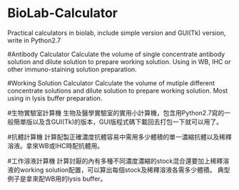 # BioLab-Calculator
Practical calculators in biolab, include simple version and GUI(Tk) version, write in Python2.7

#Antibody Calculator
Calculate the volume of single concentrate antibody solution and dilute solution to prepare working solution.
Using in WB, IHC or other immuno-staining solution preparation.

#Working Solution Calculator
Calculate the volume of mutiple different concentrate solutions and dilute solution to prepare working solution.
Most using in lysis buffer preparation.

#生物實驗室計算機
生物及醫學實驗室的實用小計算機，包含用Python2.7寫的一般簡單版以及含GUI(Tk)的版本，GUI版程式碼下載回去打包一下就可以用了。

#抗體計算機
計算配製正確濃度抗體容易中需用多少體積的單一濃縮抗體以及稀釋溶液。拿來WB或IHC時配抗體用。

#工作溶液計算機
計算討厭的內有多種不同濃度濃縮的stock混合還要加上稀釋溶液的working solution配置，可以算出每個stock及稀釋溶液各需多少體積。
典型例子是拿來配WB用的lysis buffer。
